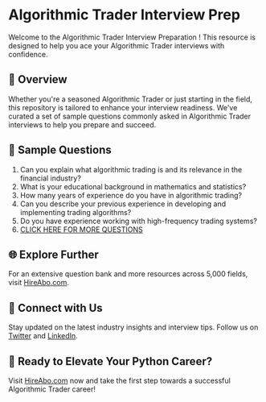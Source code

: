 # Algorithmic Trader Interview Prep

Welcome to the Algorithmic Trader Interview Preparation ! This resource is designed to help you ace your Algorithmic Trader interviews with confidence.

## 🚀 Overview

Whether you're a seasoned Algorithmic Trader or just starting in the field, this repository is tailored to enhance your interview readiness. We've curated a set of sample questions commonly asked in Algorithmic Trader interviews to help you prepare and succeed.

## 📝 Sample Questions

1. Can you explain what algorithmic trading is and its relevance in the financial industry?
2. What is your educational background in mathematics and statistics?
3. How many years of experience do you have in algorithmic trading?
4. Can you describe your previous experience in developing and implementing trading algorithms?
5. Do you have experience working with high-frequency trading systems?
6. [CLICK HERE FOR MORE QUESTIONS](https://hireabo.com/job/19_3_9/Algorithmic%20Trader)

## 🌐 Explore Further

For an extensive question bank and more resources across 5,000 fields, visit [HireAbo.com](https://www.hireabo.com).

## 📱 Connect with Us

Stay updated on the latest industry insights and interview tips. Follow us on [Twitter](https://twitter.com/hireabo) and [LinkedIn](https://www.linkedin.com/in/hire-abo-3609972a8/).

## 🚀 Ready to Elevate Your Python Career?

Visit [HireAbo.com](https://www.hireabo.com) now and take the first step towards a successful Algorithmic Trader career!